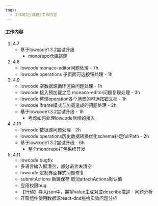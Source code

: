 ```yaml
---
tags:
  - 工作笔记/鼎捷/工作内容
---
```

#### 工作内容
1. 4.7
	- 基于lowcode1.3.2尝试升级
		- monorepo仓库搭建
2. 4.8
	- lowcode monaco-editor问题处理 - 7h
	- lowcode operations 子页面可选按钮处理 - 1h
3. 4.9
	- lowcode 空数据源循环渲染问题处理 - 1h
	- lowcode 接入预加载之后 monaco-editor问题复现处理 - 3h
	- lowcode 整理operation各个场景的可选按钮文档 - 1h
	- lowcode iframe模式与加载造成的问题处理 - 2h
	- 基于lowcode1.3.2尝试升级 - 1h
		- 考虑如何处理lowcode后续的接入
4. 4.10
	- lowcode 数据源问题处理 - 2h
	- lowcode operations历史数据转换优化schema补足fullPath - 2h
	- 基于lowcode1.3.2尝试升级 - 6h
		- 整个monorepo打包系统开发
5. 4.11
	- lowcode bugfix
	- 多语言输入框清空，部分语言未清空
	- lowcode 定制界面样式问题修复
	- submitActions 新建保存 取消attachActions默认值
	- 应用权限bug
	- 【行动】导入json中，期望value生成对应describe描述 - 问题分析
	- 开窗组件使用数据源react-dnd拖拽实效问题分析
